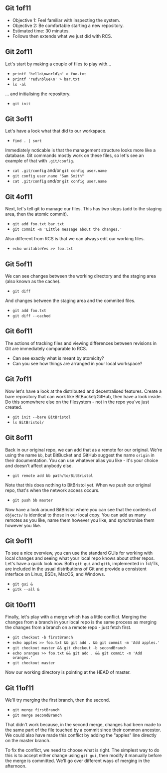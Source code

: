 
## Git 1of11
- Objective 1: Feel familiar with inspecting the system.
- Objective 2: Be comfortable starting a new repository.
- Estimated time: 30 minutes.
- Follows then extends what we just did with RCS.

## Git 2of11
Let's start by making a couple of files to play with...

- `printf 'hello\nworld\n' > foo.txt`
- `printf 'red\nblue\n' > bar.txt`
- `ls -al`

... and initialising the repository.

- `git init`

## Git 3of11
Let's have a look what that did to our workspace.

- `find . | sort`

Immediately noticable is that the management structure looks more like a
database.
Git commands mostly work on these files, so let's see an example of that
with `.git/config`.

- `cat .git/config` and/or `git config user.name`
- `git config user.name "Sam Smith"`
- `cat .git/config` and/or `git config user.name`

## Git 4of11
Next, let's tell git to manage our files.
This has two steps (add to the staging area, then the atomic commit).

- `git add foo.txt bar.txt`
- `git commit -m 'Little message about the changes.'`

Also different from RCS is that we can always edit our working files.

- `echo writableYes >> foo.txt`

## Git 5of11
We can see changes between the working directory and the staging area (also
known as the cache).

- `git diff`

And changes between the staging area and the commited files.

- `git add foo.txt`
- `git diff --cached`

## Git 6of11
The actions of tracking files and viewing differences between revisions in Git
are immediately comparable to RCS.

- Can see exactly what is meant by atomicity?
- Can you see how things are arranged in your local workspace?

## Git 7of11
Now let's have a look at the distributed and decentralised features.
Create a bare repository that can work like BitBucket/GitHub, then have a
look inside.
Do this somewhere else on the filesystem - not in the repo you've just created.

- `git init --bare BitBristol`
- `ls BitBristol/`

## Git 8of11
Back in our original repo, we can add that as a remote for our original.
We're using the name `bb`, but BitBucket and GitHub suggest the name
`origin` in their documentation.
You can use whatever alias you like - it's your choice and doesn't affect
anybody else.

- `git remote add bb path/to/BitBristol`

Note that this does nothing to BitBristol yet.
When we push our original repo, that's when the network access occurs.

- `git push bb master`

Now have a look around BitBristol where you can see that the contents
of `objects/` is identical to those in our local copy.
You can add as many remotes as you like, name them however you like, and
synchronise them however you like.

## Git 9of11
To see a nice overview, you can use the standard GUIs for working with local
changes and seeing what your local repo knows about other repos.
Let's have a quick look now.
Both `git gui` and `gitk`, implemented in Tcl/Tk, are included in the usual
distributions of Git and provide a consistent interface on Linux, BSDs, MacOS,
and Windows.

- `git gui &`
- `gitk --all &`

## Git 10of11
Finally, let's play with a merge which has a little conflict.
Merging the changes from a branch in your local repo is the same process
as merging the changes from a branch on a remote repo - just fetch first.

- `git checkout -b firstBranch`
- `echo apples >> foo.txt && git add . && git commit -m 'Add apples.'`
- `git checkout master && git checkout -b secondBranch`
- `echo oranges >> foo.txt && git add . && git commit -m 'Add oranges.'`
- `git checkout master`

Now our working directory is pointing at the HEAD of master.

## Git 11of11
We'll try merging the first branch, then the second.

- `git merge firstBranch`
- `git merge secondBranch`

That didn't work because, in the second merge, changes had been made to the
same part of the file touched by a commit since their common ancestor.
We could also have made this conflict by adding the "apples" line directly
on the master branch.

To fix the conflict, we need to choose what is right.
The simplest way to do this is to accept either change using `git gui`,
then modify it manually before the merge is committed.
We'll go over different ways of merging in the afternoon.
